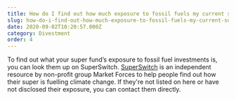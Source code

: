 ```yaml
---
title: How do I find out how much exposure to fossil fuels my current super fund has?
slug: how-do-i-find-out-how-much-exposure-to-fossil-fuels-my-current-super-fund-has
date: 2020-09-02T10:20:57.000Z
category: Divestment
order: 4
---
```


To find out what your super fund’s exposure to fossil fuel investments is, you can look them up on SuperSwitch. [SuperSwitch](https://www.marketforces.org.au/superfunds/) is an independent resource by non-profit group Market Forces to help people find out how their super is fuelling climate change. If they're not listed on here or have not disclosed their exposure, you can contact them directly.
